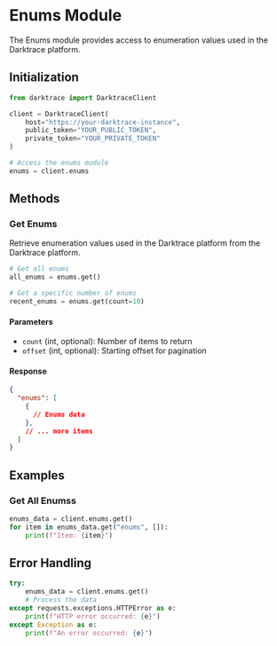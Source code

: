 # Enums Module

The Enums module provides access to enumeration values used in the Darktrace platform.

## Initialization

```python
from darktrace import DarktraceClient

client = DarktraceClient(
    host="https://your-darktrace-instance",
    public_token="YOUR_PUBLIC_TOKEN",
    private_token="YOUR_PRIVATE_TOKEN"
)

# Access the enums module
enums = client.enums
```

## Methods

### Get Enums

Retrieve enumeration values used in the Darktrace platform from the Darktrace platform.

```python
# Get all enums
all_enums = enums.get()

# Get a specific number of enums
recent_enums = enums.get(count=10)
```

#### Parameters

- `count` (int, optional): Number of items to return
- `offset` (int, optional): Starting offset for pagination

#### Response

```json
{
  "enums": [
    {
      // Enums data
    },
    // ... more items
  ]
}
```

## Examples

### Get All Enumss

```python
enums_data = client.enums.get()
for item in enums_data.get("enums", []):
    print(f"Item: {item}")
```

## Error Handling

```python
try:
    enums_data = client.enums.get()
    # Process the data
except requests.exceptions.HTTPError as e:
    print(f"HTTP error occurred: {e}")
except Exception as e:
    print(f"An error occurred: {e}")
```
